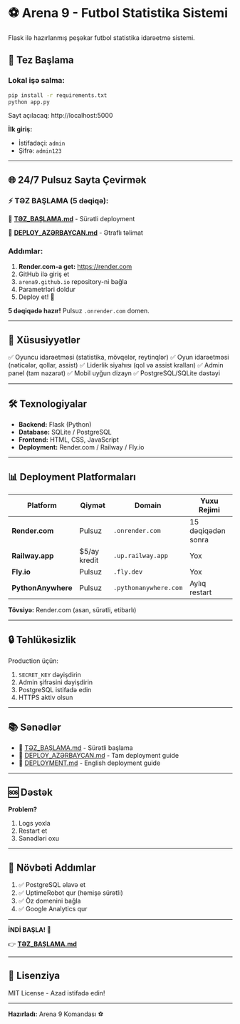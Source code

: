 # ⚽ Arena 9 - Futbol Statistika Sistemi

Flask ilə hazırlanmış peşəkar futbol statistika idarəetmə sistemi.

## 🚀 Tez Başlama

### Lokal işə salma:

```bash
pip install -r requirements.txt
python app.py
```

Sayt açılacaq: http://localhost:5000

**İlk giriş:**
- İstifadəçi: `admin`
- Şifrə: `admin123`

---

## 🌐 24/7 Pulsuz Sayta Çevirmək

### ⚡ TƏZ BAŞLAMA (5 dəqiqə):

📖 **[TƏZ_BAŞLAMA.md](TƏZ_BAŞLAMA.md)** - Sürətli deployment

📖 **[DEPLOY_AZƏRBAYCAN.md](DEPLOY_AZƏRBAYCAN.md)** - Ətraflı təlimat

### Addımlar:

1. **Render.com-a get:** https://render.com
2. GitHub ilə giriş et
3. `arena9.github.io` repository-ni bağla
4. Parametrləri doldur
5. Deploy et! 🚀

**5 dəqiqədə hazır!** Pulsuz `.onrender.com` domen.

---

## 📱 Xüsusiyyətlər

✅ Oyuncu idarəetməsi (statistika, mövqelər, reytinqlər)
✅ Oyun idarəetməsi (nəticələr, qollar, assist)
✅ Liderlik siyahısı (qol və assist kralları)
✅ Admin panel (tam nəzarət)
✅ Mobil uyğun dizayn
✅ PostgreSQL/SQLite dəstəyi

---

## 🛠️ Texnologiyalar

- **Backend:** Flask (Python)
- **Database:** SQLite / PostgreSQL
- **Frontend:** HTML, CSS, JavaScript
- **Deployment:** Render.com / Railway / Fly.io

---

## 📊 Deployment Platformaları

| Platform | Qiymət | Domain | Yuxu Rejimi |
|----------|--------|--------|-------------|
| **Render.com** | Pulsuz | `.onrender.com` | 15 dəqiqədən sonra |
| **Railway.app** | $5/ay kredit | `.up.railway.app` | Yox |
| **Fly.io** | Pulsuz | `.fly.dev` | Yox |
| **PythonAnywhere** | Pulsuz | `.pythonanywhere.com` | Aylıq restart |

**Tövsiyə:** Render.com (asan, sürətli, etibarlı)

---

## 🔒 Təhlükəsizlik

Production üçün:
1. `SECRET_KEY` dəyişdirin
2. Admin şifrəsini dəyişdirin
3. PostgreSQL istifadə edin
4. HTTPS aktiv olsun

---

## 📚 Sənədlər

- 📖 [TƏZ_BAŞLAMA.md](TƏZ_BAŞLAMA.md) - Sürətli başlama
- 📖 [DEPLOY_AZƏRBAYCAN.md](DEPLOY_AZƏRBAYCAN.md) - Tam deployment guide
- 📖 [DEPLOYMENT.md](DEPLOYMENT.md) - English deployment guide

---

## 🆘 Dəstək

**Problem?**
1. Logs yoxla
2. Restart et
3. Sənədləri oxu

---

## 🌟 Növbəti Addımlar

1. ✅ PostgreSQL əlavə et
2. ✅ UptimeRobot qur (həmişə sürətli)
3. ✅ Öz domenini bağla
4. ✅ Google Analytics qur

---

**İNDİ BAŞLA! 🚀**

👉 **[TƏZ_BAŞLAMA.md](TƏZ_BAŞLAMA.md)**

---

## 📄 Lisenziya

MIT License - Azad istifadə edin!

---

**Hazırladı:** Arena 9 Komandası ⚽
